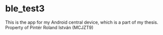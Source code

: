 # ble_test3

This is the app for my Android central device, which is a part of my thesis.
Property of Pintér Roland István (MCJZT9)
